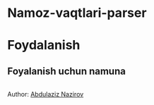 # Namoz-vaqtlari-parser

# Foydalanish

## Foyalanish uchun namuna
```php

```

Author: [Abdulaziz Nazirov](https://github.com/Nazirov-Dev)
